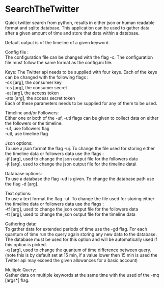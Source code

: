 # SearchTheTwitter
Quick twitter search from python, results in either json or human readable format and sqlite database.  This application
can be used to gather data after a given amount of time and store that data within a database.

Default output is of the timeline of a given keyword.

Config file :\
    The configuration file can be changed with the flag -c.  The configuration file must follow the same format as the
    config.ini file.

Keys:
    The Twitter api needs to be supplied with four keys.  Each of the keys can be changed with the following flags :\
        -ck [arg], the consumer key \
        -cs [arg], the consumer secret\
        -at [arg], the access token\
        -ats [arg], the access secret token\
        Each of these parameters needs to be supplied for any of them to be used.

Timeline and/or Followers:\
    Either one or both of the -uf, -utl flags can be given to collect data on either the followers or the timeline.\
        -uf, use followers flag\
        -utl, use timeline flag

Json options:\
    To use a json format the flag -uj.  To change the file used for storing either the timeline data or followers data
    use the flags :\
        -jf [arg], used to change the json output file for the followers data\
        -jt [arg], used to change the json output file for the timeline data\

Database options:\
    To use a database the flag -ud is given.  To change the database path use the flag -d [arg].

Text options:\
    To use a text format the flag -ut.  To change the file used for storing either the timeline data or followers data
    use the flags :\
        -tf [arg], used to change the json output file for the followers data\
        -tt [arg], used to change the json output file for the timeline data

Gathering data:\
    To gather data for extended periods of time use the -gd flag.  For each quantum of time run the query again storing
    any new data to the database.  The database must be used for this option and will be automatically used if this
    option is picked.\
        -q [arg], used to change the quantum of time difference between query. (note this is by default set at 15 min,
         if a value lower then 15 min is used the Twitter api may exceed the given allowances for a basic account)

Multiple Query:\
    Gather data on multiple keywords at the same time with the used of the -mq [args*] flag.